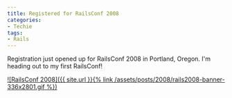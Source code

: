 ```yaml
---
title: Registered for RailsConf 2008
categories:
- Techie
tags:
- Rails
---
```


Registration just opened up for RailsConf 2008 in Portland, Oregon. I'm heading out to my first RailsConf!

[
![RailsConf 2008]({{ site.url }}{% link /assets/posts/2008/rails2008-banner-336x2801.gif %})
](http://conferences.oreilly.com/rails/)
